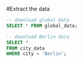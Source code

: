 #Extract the data

```sql
-- download global data
SELECT * FROM global_data;

-- download Berlin data
SELECT *
FROM city_data
WHERE city = 'Berlin';

```
